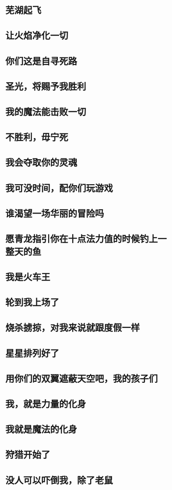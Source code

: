 # 芜湖起飞
# 让火焰净化一切

# 你们这是自寻死路

# 圣光，将赐予我胜利

# 我的魔法能击败一切

# 不胜利，毋宁死

# 我会夺取你的灵魂

# 我可没时间，配你们玩游戏

# 谁渴望一场华丽的冒险吗

# 愿青龙指引你在十点法力值的时候钓上一整天的鱼

# 我是火车王

# 轮到我上场了

# 烧杀掳掠，对我来说就跟度假一样

# 星星排列好了

# 用你们的双翼遮蔽天空吧，我的孩子们

# 我，就是力量的化身

# 我就是魔法的化身

# 狩猎开始了

# 没人可以吓倒我，除了老鼠
